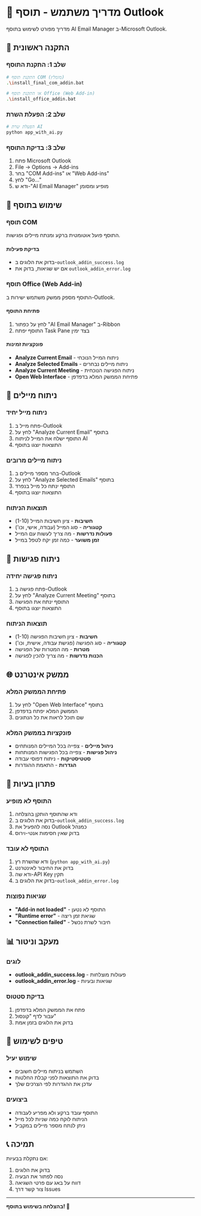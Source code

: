 # 🔌 מדריך משתמש - תוסף Outlook

מדריך מפורט לשימוש בתוסף AI Email Manager ב-Microsoft Outlook.

## 🚀 התקנה ראשונית

### שלב 1: התקנת התוסף
```bash
# התקנת תוסף COM (מומלץ)
.\install_final_com_addin.bat

# או התקנת תוסף Office (Web Add-in)
.\install_office_addin.bat
```

### שלב 2: הפעלת השרת
```bash
# הפעלת שרת AI
python app_with_ai.py
```

### שלב 3: בדיקת התוסף
1. פתח Microsoft Outlook
2. File → Options → Add-ins
3. בחר "COM Add-ins" או "Web Add-ins"
4. לחץ "Go..."
5. ודא ש-"AI Email Manager" מופיע ומסומן

## 🎯 שימוש בתוסף

### תוסף COM
התוסף פועל אוטומטית ברקע ומנתח מיילים ופגישות.

#### בדיקת פעילות
- בדוק את הלוגים ב-`outlook_addin_success.log`
- אם יש שגיאות, בדוק את `outlook_addin_error.log`

### תוסף Office (Web Add-in)
התוסף מספק ממשק משתמש ישירות ב-Outlook.

#### פתיחת התוסף
1. לחץ על כפתור "AI Email Manager" ב-Ribbon
2. התוסף יפתח Task Pane בצד ימין

#### פונקציות זמינות
- **Analyze Current Email** - ניתוח המייל הנוכחי
- **Analyze Selected Emails** - ניתוח מיילים נבחרים
- **Analyze Current Meeting** - ניתוח הפגישה הנוכחית
- **Open Web Interface** - פתיחת הממשק המלא בדפדפן

## 📧 ניתוח מיילים

### ניתוח מייל יחיד
1. פתח מייל ב-Outlook
2. לחץ על "Analyze Current Email" בתוסף
3. התוסף ישלח את המייל לניתוח AI
4. התוצאות יוצגו בתוסף

### ניתוח מיילים מרובים
1. בחר מספר מיילים ב-Outlook
2. לחץ על "Analyze Selected Emails" בתוסף
3. התוסף ינתח כל מייל בנפרד
4. התוצאות יוצגו בתוסף

### תוצאות הניתוח
- **חשיבות** - ציון חשיבות המייל (1-10)
- **קטגוריה** - סוג המייל (עבודה, אישי, וכו')
- **פעולות נדרשות** - מה צריך לעשות עם המייל
- **זמן משוער** - כמה זמן יקח לטפל במייל

## 📅 ניתוח פגישות

### ניתוח פגישה יחידה
1. פתח פגישה ב-Outlook
2. לחץ על "Analyze Current Meeting" בתוסף
3. התוסף ינתח את הפגישה
4. התוצאות יוצגו בתוסף

### תוצאות הניתוח
- **חשיבות** - ציון חשיבות הפגישה (1-10)
- **קטגוריה** - סוג הפגישה (פגישת עבודה, אישית, וכו')
- **מטרות** - מה המטרות של הפגישה
- **הכנות נדרשות** - מה צריך להכין לפגישה

## 🌐 ממשק אינטרנט

### פתיחת הממשק המלא
1. לחץ על "Open Web Interface" בתוסף
2. הממשק המלא יפתח בדפדפן
3. שם תוכל לראות את כל הנתונים

### פונקציות בממשק המלא
- **ניהול מיילים** - צפייה בכל המיילים המנותחים
- **ניהול פגישות** - צפייה בכל הפגישות המנותחות
- **סטטיסטיקות** - ניתוח דפוסי עבודה
- **הגדרות** - התאמת ההגדרות

## 🔧 פתרון בעיות

### התוסף לא מופיע
1. ודא שהתוסף הותקן בהצלחה
2. בדוק את הלוגים ב-`outlook_addin_success.log`
3. נסה להפעיל את Outlook כמנהל
4. בדוק שאין חסימות אנטי-וירוס

### התוסף לא עובד
1. ודא שהשרת רץ (`python app_with_ai.py`)
2. בדוק את החיבור לאינטרנט
3. ודא שה-API Key תקין
4. בדוק את הלוגים ב-`outlook_addin_error.log`

### שגיאות נפוצות
- **"Add-in not loaded"** - התוסף לא נטען
- **"Runtime error"** - שגיאת זמן ריצה
- **"Connection failed"** - חיבור לשרת נכשל

## 📊 מעקב וניטור

### לוגים
- **outlook_addin_success.log** - פעולות מוצלחות
- **outlook_addin_error.log** - שגיאות ובעיות

### בדיקת סטטוס
1. פתח את הממשק המלא בדפדפן
2. עבור לדף "קונסול"
3. בדוק את הלוגים בזמן אמת

## 🎯 טיפים לשימוש

### שימוש יעיל
- השתמש בניתוח מיילים חשובים
- בדוק את התוצאות לפני קבלת החלטות
- עדכן את ההגדרות לפי הצרכים שלך

### ביצועים
- התוסף עובד ברקע ולא מפריע לעבודה
- הניתוח לוקח כמה שניות לכל מייל
- ניתן לנתח מספר מיילים במקביל

## 📞 תמיכה

אם נתקלת בבעיות:
1. בדוק את הלוגים
2. נסה לפתור את הבעיה
3. דווח על באג עם פרטי השגיאה
4. צור קשר דרך Issues

---

**בהצלחה בשימוש בתוסף! 🎉**













